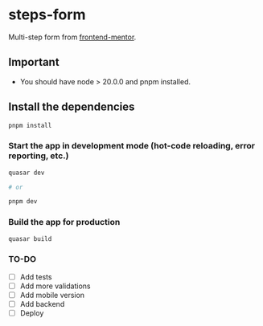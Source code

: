 # steps-form

Multi-step form from [frontend-mentor](https://www.frontendmentor.io/challenges/multistep-form-YVAnSdqQBJ).

## Important
- You should have node > 20.0.0 and pnpm installed.

## Install the dependencies
```bash
pnpm install
```

### Start the app in development mode (hot-code reloading, error reporting, etc.)
```bash
quasar dev

# or

pnpm dev
```


### Build the app for production
```bash
quasar build
```

### TO-DO
- [ ] Add tests
- [ ] Add more validations
- [ ] Add mobile version
- [ ] Add backend
- [ ] Deploy
